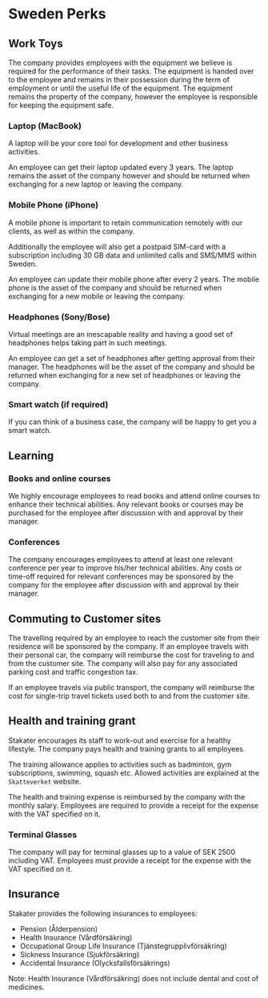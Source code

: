# Sweden Perks

## Work Toys

The company provides employees with the equipment we believe is required for the performance of their tasks. The equipment is handed over to the employee and remains in their possession during the term of employment or until the useful life of the equipment. The equipment remains the property of the company, however the employee is responsible for keeping the equipment safe.

### Laptop (MacBook)

A laptop will be your core tool for development and other business activities.

An employee can get their laptop updated every 3 years. The laptop remains the asset of the company however and should be returned when exchanging for a new laptop or leaving the company.

### Mobile Phone (iPhone)

A mobile phone is important to retain communication remotely with our clients, as well as within the company.

Additionally the employee will also get a postpaid SIM-card with a subscription including 30 GB data and unlimited calls and SMS/MMS within Sweden.

An employee can update their mobile phone after every 2 years. The mobile phone is the asset of the company and should be returned when exchanging for a new mobile or leaving the company.

### Headphones (Sony/Bose)

Virtual meetings are an inescapable reality and having a good set of headphones helps taking part in such meetings.

An employee can get a set of headphones after getting approval from their manager. The headphones will be the asset of the company and should be returned when exchanging for a new set of headphones or leaving the company.

### Smart watch (if required)

If you can think of a business case, the company will be happy to get you a smart watch.

## Learning

### Books and online courses

We highly encourage employees to read books and attend online courses to enhance their technical abilities. Any relevant books or courses may be purchased for the employee after discussion with and approval by their manager.

### Conferences

The company encourages employees to attend at least one relevant conference per year to improve his/her technical abilities. Any costs or time-off required for relevant conferences may be sponsored by the company for the employee after discussion with and approval by their manager.

## Commuting to Customer sites

The travelling required by an employee to reach the customer site from their residence will be sponsored by the company. If an employee travels with their personal car, the company will reimburse the cost for traveling to and from the customer site. The company will also pay for any associated parking cost and traffic congestion tax.

If an employee travels via public transport, the company will reimburse the cost for single-trip travel tickets used both to and from the customer site.

## Health and training grant

Stakater encourages its staff to work-out and exercise for a healthy lifestyle. The company pays health and training grants to all employees. 

The training allowance applies to activities such as badminton, gym subscriptions, swimming, squash etc. Allowed activities are explained at the `Skatteverket` website.

The health and training expense is reimbursed by the company with the monthly salary. Employees are required to provide a receipt for the expense with the VAT specified on it.

### Terminal Glasses

The company will pay for terminal glasses up to a value of SEK 2500 including VAT. Employees must provide a receipt for the expense with the VAT specified on it.

## Insurance

Stakater provides the following insurances to employees:

* Pension (Ålderpension)
* Health Insurance (Vårdförsäkring)
* Occupational Group Life Insurance (Tjänstegrupplivförsäkring)
* Sickness Insurance (Sjukförsäkring)
* Accidental Insurance (Olycksfallsförsäkrings)  

Note: Health Insurance (Vårdförsäkring) does not include dental and cost of medicines.
